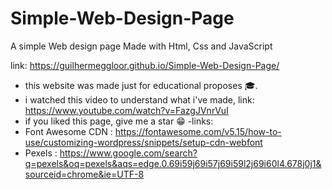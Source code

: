 # Simple-Web-Design-Page
A simple Web design page Made with Html, Css and JavaScript

link: https://guilhermeggloor.github.io/Simple-Web-Design-Page/

- this website was made just for educational proposes 🎓.
- i watched this video to understand what i've made, link: https://www.youtube.com/watch?v=FazgJVnrVuI
- if you liked this page, give me a star 😁
-links: 
- Font Awesome CDN : https://fontawesome.com/v5.15/how-to-use/customizing-wordpress/snippets/setup-cdn-webfont
- Pexels : https://www.google.com/search?q=pexels&oq=pexels&aqs=edge.0.69i59j69i57j69i59l2j69i60l4.678j0j1&sourceid=chrome&ie=UTF-8
